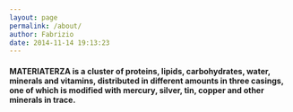 ```yaml
---
layout: page
permalink: /about/
author: Fabrizio
date: 2014-11-14 19:13:23
---
```

#### MATERIATERZA is a cluster of proteins, lipids, carbohydrates, water, minerals and vitamins, distributed in different amounts in three casings, one of which is modified with mercury, silver, tin, copper and other minerals in trace.
